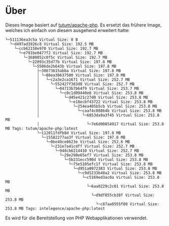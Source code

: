 # Über

Dieses Image basiert auf [tutum/apache-php](https://registry.hub.docker.com/u/tutum/apache-php/). Es ersetzt das frühere Image, welches ich einfach von diesem ausgehend erweitert hatte:

    └─511136ea3c5a Virtual Size: 0 B
      └─d497ad3926c8 Virtual Size: 192.5 MB
        └─ccb62158e970 Virtual Size: 192.7 MB
          └─e791be0477f2 Virtual Size: 192.7 MB
            └─3680052c0f5c Virtual Size: 192.7 MB
              └─22093c35d77b Virtual Size: 197.8 MB
                └─5506de2b643b Virtual Size: 197.8 MB
                  ├─30673615abba Virtual Size: 197.8 MB
                  │ └─88ea38637500 Virtual Size: 197.8 MB
                  │   └─c2a3e2ca1671 Virtual Size: 252.7 MB
                  │     └─552427f383d8 Virtual Size: 252.7 MB
                  │       └─04713b7b64f9 Virtual Size: 253.7 MB
                  │         └─c0c1d09440e6 Virtual Size: 253.8 MB
                  │           └─d45e421c27d0 Virtual Size: 253.8 MB
                  │             └─e18ecbf43722 Virtual Size: 253.8 MB
                  │               └─254ea405b5cb Virtual Size: 253.8 MB
                  │                 └─caaf4c88864b Virtual Size: 253.8 MB
                  │                   └─6853da9a3f45 Virtual Size: 253.8 MB
                  │                     └─7e6d00854917 Virtual Size: 253.8 MB Tags: tutum/apache-php:latest
                  └─112011fdfb8d Virtual Size: 197.8 MB
                    └─15582277aa3f Virtual Size: 197.8 MB
                      └─0be49ce8623e Virtual Size: 252.6 MB
                        └─231e7a41cdff Virtual Size: 252.7 MB
                          └─948cb6214410 Virtual Size: 252.7 MB
                            └─29e290e65ef7 Virtual Size: 253.8 MB
                              └─5b231ecc590d Virtual Size: 253.8 MB
                                └─75e5105efc1f Virtual Size: 253.8 MB
                                  └─d951a0972383 Virtual Size: 253.8 MB
                                    └─c9d5233b48a2 Virtual Size: 253.8 MB
                                      └─c5169ed3ac0a Virtual Size: 253.8 MB
                                        └─6aa0229c2c01 Virtual Size: 253.8 MB
                                          └─d9df855cb38f Virtual Size: 253.8 MB
                                            └─c87aa0555f80 Virtual Size: 253.8 MB Tags: intelegence/apache-php:latest

Es wird für die Bereitstellung von PHP Webapplikationen verwendet.


